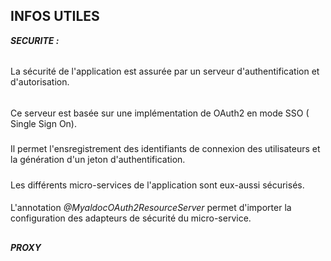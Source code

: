 ## INFOS UTILES ##

_**SECURITE :**_
######
La sécurité de l'application est assurée par un serveur d'authentification et d'autorisation.
######
Ce serveur est basée sur une implémentation de OAuth2 en mode SSO ( Single Sign On).
#####
Il permet l'ensregistrement des identifiants de connexion des utilisateurs et la génération d'un jeton d'authentification.
#####
Les différents micro-services de l'application sont eux-aussi sécurisés.
####
L'annotation _@MyaldocOAuth2ResourceServer_ permet d'importer la configuration des adapteurs de sécurité du micro-service.

##

_**PROXY**_




##



     